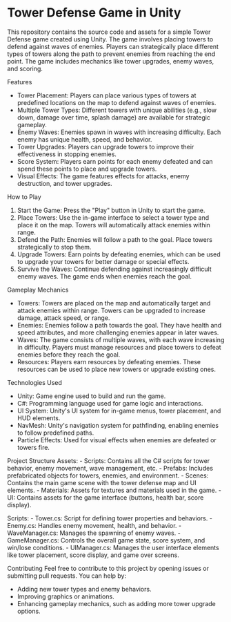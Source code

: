 # Tower Defense Game in Unity

This repository contains the source code and assets for a simple Tower Defense game created using Unity. The game involves placing towers to defend against waves of enemies. Players can strategically place different types of towers along the path to prevent enemies from reaching the end point. The game includes mechanics like tower upgrades, enemy waves, and scoring.

Features
- Tower Placement: Players can place various types of towers at predefined locations on the map to defend against waves of enemies.
- Multiple Tower Types: Different towers with unique abilities (e.g., slow down, damage over time, splash damage) are available for strategic gameplay.
- Enemy Waves: Enemies spawn in waves with increasing difficulty. Each enemy has unique health, speed, and behavior.
- Tower Upgrades: Players can upgrade towers to improve their effectiveness in stopping enemies.
- Score System: Players earn points for each enemy defeated and can spend these points to place and upgrade towers.
- Visual Effects: The game features effects for attacks, enemy destruction, and tower upgrades.

How to Play
1. Start the Game: Press the "Play" button in Unity to start the game.
2. Place Towers: Use the in-game interface to select a tower type and place it on the map. Towers will automatically attack enemies within range.
3. Defend the Path: Enemies will follow a path to the goal. Place towers strategically to stop them.
4. Upgrade Towers: Earn points by defeating enemies, which can be used to upgrade your towers for better damage or special effects.
5. Survive the Waves: Continue defending against increasingly difficult enemy waves. The game ends when enemies reach the goal.

Gameplay Mechanics
- Towers: Towers are placed on the map and automatically target and attack enemies within range. Towers can be upgraded to increase damage, attack speed, or range.
- Enemies: Enemies follow a path towards the goal. They have health and speed attributes, and more challenging enemies appear in later waves.
- Waves: The game consists of multiple waves, with each wave increasing in difficulty. Players must manage resources and place towers to defeat enemies before they reach the goal.
- Resources: Players earn resources by defeating enemies. These resources can be used to place new towers or upgrade existing ones.

Technologies Used
- Unity: Game engine used to build and run the game.
- C#: Programming language used for game logic and interactions.
- UI System: Unity's UI system for in-game menus, tower placement, and HUD elements.
- NavMesh: Unity's navigation system for pathfinding, enabling enemies to follow predefined paths.
- Particle Effects: Used for visual effects when enemies are defeated or towers fire.

Project Structure
  Assets:
    - Scripts: Contains all the C# scripts for tower behavior, enemy movement, wave management, etc.
    - Prefabs: Includes prefabricated objects for towers, enemies, and environment.
    - Scenes: Contains the main game scene with the tower defense map and UI elements.
    - Materials: Assets for textures and materials used in the game.
    - UI: Contains assets for the game interface (buttons, health bar, score display).
    
  Scripts:
    - Tower.cs: Script for defining tower properties and behaviors.
    - Enemy.cs: Handles enemy movement, health, and behavior.
    - WaveManager.cs: Manages the spawning of enemy waves.
    - GameManager.cs: Controls the overall game state, score system, and win/lose conditions.
    - UIManager.cs: Manages the user interface elements like tower placement, score display, and game over screens.

Contributing
Feel free to contribute to this project by opening issues or submitting pull requests. You can help by:
- Adding new tower types and enemy behaviors.
- Improving graphics or animations.
- Enhancing gameplay mechanics, such as adding more tower upgrade options.
